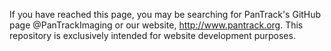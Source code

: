 If you have reached this page, you may be searching for PanTrack's GitHub page @PanTrackImaging or our website, http://www.pantrack.org.  This repository is exclusively intended for website development purposes.
